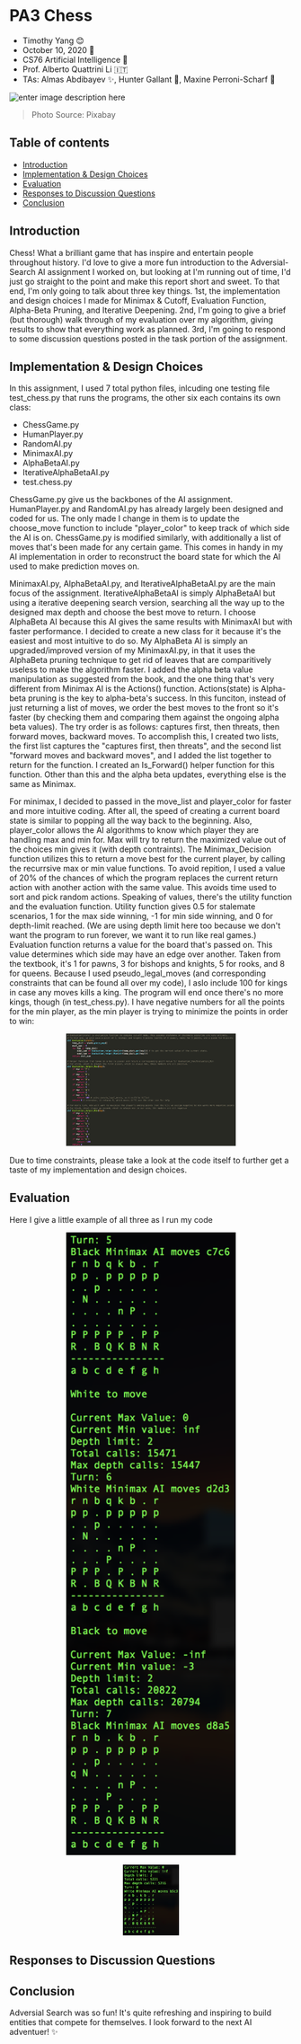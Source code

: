 # PA3 Chess

- Timothy Yang :blush:
- October 10, 2020 :fallen_leaf:
- CS76 Artificial Intelligence :robot:
- Prof. Alberto Quattrini Li :it:
- TAs: Almas Abdibayev :sparkles:, Hunter Gallant :rocket:, Maxine Perroni-Scharf :unicorn:

![enter image description here](https://cdn.pixabay.com/photo/2019/03/02/09/46/sketch-4029522_1280.jpg)
> Photo Source: Pixabay
## Table of contents

* [Introduction](#introduction)
* [Implementation & Design Choices](#implementation-&-design-choices)
* [Evaluation](#evaluation)
* [Responses to Discussion Questions](#responses-to-discussion-questions)
* [Conclusion](#conclusion)

## Introduction

Chess! What a brilliant game that has inspire and entertain people throughout history. I'd love to give a more fun introduction to the Adversial-Search AI assignment I worked on, but looking at I'm running out of time, I'd just go straight to the point and make this report short and sweet. To that end, I'm only going to talk about three key things. 1st, the implementation and design choices I made for Minimax & Cutoff, Evaluation Function, Alpha-Beta Pruning, and Iterative Deepening. 2nd, I'm going to give a brief (but thorough) walk through of my evaluation over my algorithm, giving results to show that everything work as planned. 3rd, I'm going to respond to some discussion questions posted in the task portion of the assignment.

## Implementation & Design Choices

In this assignment, I used 7 total python files, inlcuding one testing file test_chess.py that runs the programs, the other six each contains its own class:
- ChessGame.py
- HumanPlayer.py
- RandomAI.py
- MinimaxAI.py
- AlphaBetaAI.py
- IterativeAlphaBetaAI.py
- test.chess.py

ChessGame.py give us the backbones of the AI assignment. HumanPlayer.py and RandomAI.py has already largely been designed and coded for us. The only made I change in them is to update the choose_move function to include "player_color" to keep track of which side the AI is on. ChessGame.py is modified similarly, with additionally a list of moves that's been made for any certain game. This comes in handy in my AI implementation in order to reconstruct the board state for which the AI used to make prediction moves on.

MinimaxAI.py, AlphaBetaAI.py, and IterativeAlphaBetaAI.py are the main focus of the assignment. IterativeAlphaBetaAI is simply AlphaBetaAI but using a iterative deepening search version, searching all the way up to the designed max depth and choose the best move to return. I choose AlphaBeta AI because this AI gives the same results with MinimaxAI but with faster performance. I decided to create a new class for it because it's the easiest and most intuitive to do so. My AlphaBeta AI is simply an upgraded/improved version of my MinimaxAI.py, in that it uses the AlphaBeta pruning technique to get rid of leaves that are comparitively useless to make the algorithm faster. I added the alpha beta value manipulation as suggested from the book, and the one thing that's very different from Minimax AI is the Actions() function. Actions(state) is Alpha-beta pruning is the key to alpha-beta's success. In this funciton, instead of just returning a list of moves, we order the best moves to the front so it's faster (by checking them and comparing them against the ongoing alpha beta values). The try order is as follows: captures first, then threats, then forward moves, backward moves. To accomplish this, I created two lists, the first list captures the "captures first, then threats", and the second list "forward moves and backward moves", and I added the list together to return for the function. I created an Is_Forward() helper function for this function. Other than this and the alpha beta updates, everything else is the same as Minimax.

For minimax, I decided to passed in the move_list and player_color for faster and more intuitive coding. After all, the speed of creating a current board state is similar to popping all the way back to the beginning. Also, player_color allows the AI algorithms to know which player they are handling max and min for. Max will try to return the maximized value out of the choices min gives it (with depth contraints). The Minimax_Decision function utilizes this to return a move best for the current player, by calling the recurrsive max or min value functions. To avoid repition, I used a value of 20% of the chances of which the program replaces the current return action with another action with the same value. This avoids time used to sort and pick random actions. Speaking of values, there's the utility function and the evaluation function. Utility function gives 0.5 for stalemate scenarios, 1 for the max side winning, -1 for min side winning, and 0 for depth-limit reached. (We are using depth limit here too because we don't want the program to run forever, we want it to run like real games.) Evaluation function returns a value for the board that's passed on. This value determines which side may have an edge over another. Taken from the textbook, it's 1 for pawns, 3 for bishops and knights, 5 for rooks, and 8 for queens. Because I used pseudo_legal_moves (and corresponding constraints that can be found all over my code), I aslo include 100 for kings in case any moves kills a king. The program will end once there's no more kings, though (in test_chess.py). I have negative numbers for all the points for the min player, as the min player is trying to minimize the points in order to win:

<p align="center">
  <img src="https://github.com/timothyyang21/Tim_AI_class/blob/master/AI%20Assignment%203/design%20choices.png" height="60%" width="60%">
</p>

Due to time constraints, please take a look at the code itself to further get a taste of my implementation and design choices.

## Evaluation

Here I give a little example of all three as I run my code

<p align="center">
  <img src="https://github.com/timothyyang21/Tim_AI_class/blob/master/AI%20Assignment%203/Minimax%20Run%20Example%201.png" height="60%" width="60%">
</p>

<p align="center">
  <img src="https://github.com/timothyyang21/Tim_AI_class/blob/master/AI%20Assignment%203/Minimax%20Run%20Example%202.png" height="20%" width="20%">
</p>


## Responses to Discussion Questions


## Conclusion

Adversial Search was so fun! It's quite refreshing and inspiring to build entities that compete for themselves. I look forward to the next AI adventuer! :sparkles:

